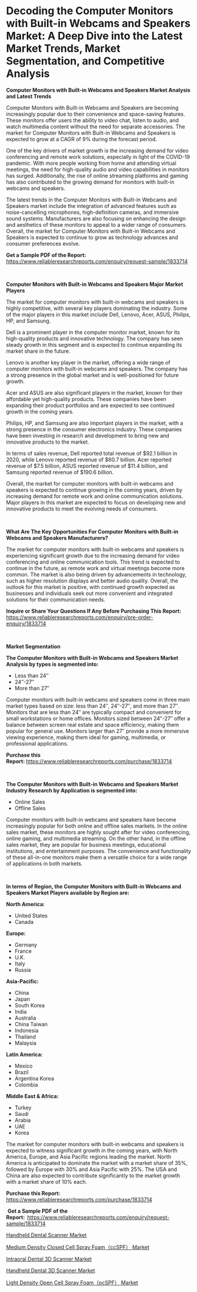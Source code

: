 <p><h1>Decoding the Computer Monitors with Built-in Webcams and Speakers Market: A Deep Dive into the Latest Market Trends, Market Segmentation, and Competitive Analysis</h1></p><p><strong>Computer Monitors with Built-in Webcams and Speakers Market Analysis and Latest Trends</strong></p>
<p><p>Computer Monitors with Built-in Webcams and Speakers are becoming increasingly popular due to their convenience and space-saving features. These monitors offer users the ability to video chat, listen to audio, and watch multimedia content without the need for separate accessories. The market for Computer Monitors with Built-in Webcams and Speakers is expected to grow at a CAGR of 9% during the forecast period.</p><p>One of the key drivers of market growth is the increasing demand for video conferencing and remote work solutions, especially in light of the COVID-19 pandemic. With more people working from home and attending virtual meetings, the need for high-quality audio and video capabilities in monitors has surged. Additionally, the rise of online streaming platforms and gaming has also contributed to the growing demand for monitors with built-in webcams and speakers.</p><p>The latest trends in the Computer Monitors with Built-in Webcams and Speakers market include the integration of advanced features such as noise-cancelling microphones, high-definition cameras, and immersive sound systems. Manufacturers are also focusing on enhancing the design and aesthetics of these monitors to appeal to a wider range of consumers. Overall, the market for Computer Monitors with Built-in Webcams and Speakers is expected to continue to grow as technology advances and consumer preferences evolve.</p></p>
<p><strong>Get a Sample PDF of the Report:&nbsp;</strong> <a href="https://www.reliableresearchreports.com/enquiry/request-sample/1833714">https://www.reliableresearchreports.com/enquiry/request-sample/1833714</a></p>
<p>&nbsp;</p>
<p><strong>Computer Monitors with Built-in Webcams and Speakers Major Market Players</strong></p>
<p><p>The market for computer monitors with built-in webcams and speakers is highly competitive, with several key players dominating the industry. Some of the major players in this market include Dell, Lenovo, Acer, ASUS, Philips, HP, and Samsung. </p><p>Dell is a prominent player in the computer monitor market, known for its high-quality products and innovative technology. The company has seen steady growth in this segment and is expected to continue expanding its market share in the future.</p><p>Lenovo is another key player in the market, offering a wide range of computer monitors with built-in webcams and speakers. The company has a strong presence in the global market and is well-positioned for future growth.</p><p>Acer and ASUS are also significant players in the market, known for their affordable yet high-quality products. These companies have been expanding their product portfolios and are expected to see continued growth in the coming years.</p><p>Philips, HP, and Samsung are also important players in the market, with a strong presence in the consumer electronics industry. These companies have been investing in research and development to bring new and innovative products to the market.</p><p>In terms of sales revenue, Dell reported total revenue of $92.1 billion in 2020, while Lenovo reported revenue of $60.7 billion. Acer reported revenue of $7.5 billion, ASUS reported revenue of $11.4 billion, and Samsung reported revenue of $190.6 billion.</p><p>Overall, the market for computer monitors with built-in webcams and speakers is expected to continue growing in the coming years, driven by increasing demand for remote work and online communication solutions. Major players in this market are expected to focus on developing new and innovative products to meet the evolving needs of consumers.</p></p>
<p>&nbsp;</p>
<p><strong>What Are The Key Opportunities For Computer Monitors with Built-in Webcams and Speakers Manufacturers?</strong></p>
<p><p>The market for computer monitors with built-in webcams and speakers is experiencing significant growth due to the increasing demand for video conferencing and online communication tools. This trend is expected to continue in the future, as remote work and virtual meetings become more common. The market is also being driven by advancements in technology, such as higher resolution displays and better audio quality. Overall, the outlook for this market is positive, with continued growth expected as businesses and individuals seek out more convenient and integrated solutions for their communication needs.</p></p>
<p><strong>Inquire or Share Your Questions If Any Before Purchasing This Report:</strong> <a href="https://www.reliableresearchreports.com/enquiry/pre-order-enquiry/1833714">https://www.reliableresearchreports.com/enquiry/pre-order-enquiry/1833714</a></p>
<p>&nbsp;</p>
<p><strong>Market Segmentation</strong></p>
<p><strong>The Computer Monitors with Built-in Webcams and Speakers Market Analysis by types is segmented into:</strong></p>
<p><ul><li>Less than 24″</li><li>24″-27″</li><li>More than 27″</li></ul></p>
<p><p>Computer monitors with built-in webcams and speakers come in three main market types based on size: less than 24″, 24″-27″, and more than 27″. Monitors that are less than 24″ are typically compact and convenient for small workstations or home offices. Monitors sized between 24″-27″ offer a balance between screen real estate and space efficiency, making them popular for general use. Monitors larger than 27″ provide a more immersive viewing experience, making them ideal for gaming, multimedia, or professional applications.</p></p>
<p><strong>Purchase this Report:&nbsp;</strong><a href="https://www.reliableresearchreports.com/purchase/1833714">https://www.reliableresearchreports.com/purchase/1833714</a></p>
<p>&nbsp;</p>
<p><strong>The Computer Monitors with Built-in Webcams and Speakers Market Industry Research by Application is segmented into:</strong></p>
<p><ul><li>Online Sales</li><li>Offline Sales</li></ul></p>
<p><p>Computer monitors with built-in webcams and speakers have become increasingly popular for both online and offline sales markets. In the online sales market, these monitors are highly sought after for video conferencing, online gaming, and multimedia streaming. On the other hand, in the offline sales market, they are popular for business meetings, educational institutions, and entertainment purposes. The convenience and functionality of these all-in-one monitors make them a versatile choice for a wide range of applications in both markets.</p></p>
<p>&nbsp;</p>
<p><strong>In terms of Region, the Computer Monitors with Built-in Webcams and Speakers Market Players available by Region are:</strong></p>
<p>
    <p> <strong> North America: </strong>
        <ul>
            <li>United States</li>
            <li>Canada</li>
        </ul>
        </p> 
    <p> <strong> Europe: </strong>
        <ul>
            <li>Germany</li>
            <li>France</li>
            <li>U.K.</li>
            <li>Italy</li>
            <li>Russia</li>
        </ul>
        </p> 
    <p> <strong> Asia-Pacific: </strong>
        <ul>
            <li>China</li>
            <li>Japan</li>
            <li>South Korea</li>
            <li>India</li>
            <li>Australia</li>
            <li>China Taiwan</li>
            <li>Indonesia</li>
            <li>Thailand</li>
            <li>Malaysia</li>
        </ul>
        </p> 
    <p> <strong> Latin America: </strong>
        <ul>
            <li>Mexico</li>
            <li>Brazil</li>
            <li>Argentina Korea</li>
            <li>Colombia</li>
        </ul>
        </p> 
    <p> <strong> Middle East & Africa: </strong>
        <ul>
            <li>Turkey</li>
            <li>Saudi</li>
            <li>Arabia</li>
            <li>UAE</li>
            <li>Korea</li>
        </ul>
    </p>
    </p>
<p><p>The market for computer monitors with built-in webcams and speakers is expected to witness significant growth in the coming years, with North America, Europe, and Asia Pacific regions leading the market. North America is anticipated to dominate the market with a market share of 35%, followed by Europe with 30% and Asia Pacific with 25%. The USA and China are also expected to contribute significantly to the market growth with a market share of 10% each.</p></p>
<p><strong>Purchase this Report: </strong><a href="https://www.reliableresearchreports.com/purchase/1833714">https://www.reliableresearchreports.com/purchase/1833714</a></p>
<p>&nbsp;<strong>Get a Sample PDF of the Report:&nbsp;&nbsp;</strong><a href="https://www.reliableresearchreports.com/enquiry/request-sample/1833714">https://www.reliableresearchreports.com/enquiry/request-sample/1833714</a></p>
<p><strong></strong></p>
<p><p><a href="https://github.com/gdfhhhj/Market-Research-Report-List-3/blob/main/handheld-dental-scanner-market.md">Handheld Dental Scanner Market</a></p><p><a href="https://issuu.com/reportprime-2/docs/medium-density-closed-cell-spray-foamccspf-market-">Medium Density Closed Cell Spray Foam（ccSPF） Market</a></p><p><a href="https://github.com/singletonthaxterkelliehr2df/Market-Research-Report-List-1/blob/main/intraoral-dental-3d-scanner-market.md">Intraoral Dental 3D Scanner Market</a></p><p><a href="https://github.com/RichRobinson5/Market-Research-Report-List-3/blob/main/handheld-dental-3d-scanner-market.md">Handheld Dental 3D Scanner Market</a></p><p><a href="https://issuu.com/reportprime-2/docs/light-density-open-cell-spray-foamocspf-market-siz">Light Density Open Cell Spray Foam（ocSPF） Market</a></p></p>